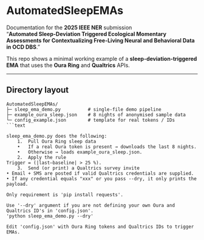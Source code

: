 # AutomatedSleepEMAs

Documentation for the **2025 IEEE NER** submission  
“**Automated Sleep-Deviation Triggered Ecological Momentary Assessments for Contextualizing Free-Living Neural and Behavioral Data in OCD DBS**.”

This repo shows a minimal working example of a **sleep-deviation-triggered EMA** that uses the **Oura Ring** and **Qualtrics** APIs.

---

## Directory layout

```text
AutomatedSleepEMAs/
├─ sleep_ema_demo.py          # single-file demo pipeline
├─ example_oura_sleep.json    # 8 nights of anonymised sample data
└─ config_example.json        # template for real tokens / IDs
```text

sleep_ema_demo.py does the following:
	1.	Pull Oura Ring sleep data
	•	If a real Oura token is present → downloads the last 8 nights.
	•	Otherwise → loads example_oura_sleep.json.
	2.	Apply the rule
Trigger = (|last–baseline| > 25 %).
	3.	Send (or print) a Qualtrics survey invite
• Email + SMS are posted if valid Qualtrics credentials are supplied.
• If any credential equals "xxx" or you pass --dry, it only prints the payload.

Only requirement is 'pip install requests'.

Use '--dry' argument if you are not defining your own Oura and Qualtrics ID's in 'config.json'.
'python sleep_ema_demo.py --dry'

Edit 'config.json' with Oura Ring tokens and Qualtrics IDs to trigger EMAs.